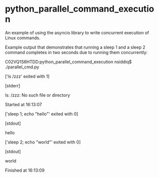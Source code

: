 # python_parallel_command_execution
An example of using the asyncio library to write concurrent execution of Linux commands.


Example output that demonstrates that running a sleep 1 and a sleep 2 command completes in two seconds due to running them concurrently:

C02VQ1S6HTDD:python_parallel_command_execution nsiddiq$ ./parallel_cmd.py

['ls /zzz' exited with 1]

[stderr]

ls: /zzz: No such file or directory


Started at 16:13:07

['sleep 1; echo "hello"' exited with 0]

[stdout]

hello

['sleep 2; echo "world"' exited with 0]

[stdout]

world


Finished at 16:13:09
